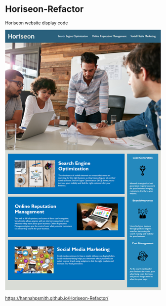 # Horiseon-Refactor 

Horiseon website display code


<!-- image link to 01-html... -->
![The Horiseon webpage includes a navigation bar, a header image, and cards with text and images at the bottom of the page.](./assets/01-html-css-git-homework-demo.png)

https://hannahpsmith.github.io/Horiseon-Refactor/

